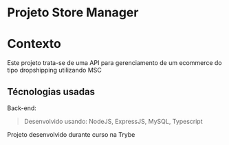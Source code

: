 # Projeto Store Manager

# Contexto
Este projeto trata-se de uma API para gerenciamento de um ecommerce do tipo dropshipping utilizando MSC

## Técnologias usadas

Back-end:
> Desenvolvido usando: NodeJS, ExpressJS, MySQL, Typescript

Projeto desenvolvido durante curso na Trybe
